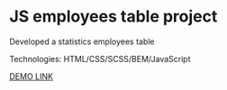 # JS employees table project

Developed a statistics employees table

Technologies: HTML/CSS/SCSS/BEM/JavaScript

[DEMO LINK](https://maxshylo.github.io/statistics-employees-table/)
